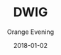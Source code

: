 ---
title: "DWIG"
subtitle: "Orange Evening"
customForwardUrl: "https://www.youtube.com/watch?v=0RXdd0pCJ9Q"
displayImg: "https://img.youtube.com/vi/0RXdd0pCJ9Q/0.jpg"
date: "2018-01-02"
newTab: true 
---